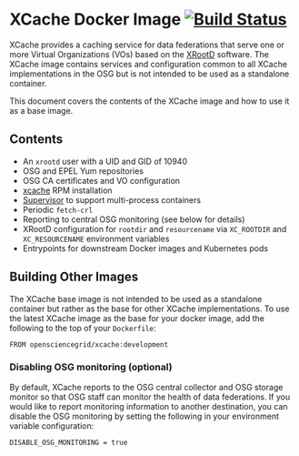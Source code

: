XCache Docker Image [![Build Status](https://travis-ci.org/opensciencegrid/docker-xcache.svg?branch=master)](https://travis-ci.org/opensciencegrid/docker-xcache)
===================

XCache provides a caching service for data federations that serve one or more Virtual Organizations (VOs) based on the
[XRootD](http://xrootd.org/) software.
The XCache image contains services and configuration common to all XCache implementations in the OSG but is not intended
to be used as a standalone container.

This document covers the contents of the XCache image and how to use it as a base image.

Contents
--------

- An `xrootd` user with a UID and GID of 10940
- OSG and EPEL Yum repositories
- OSG CA certificates and VO configuration
- [xcache](https://github.com/opensciencegrid/xcache) RPM installation
- [Supervisor](supervisord.org/) to support multi-process containers
- Periodic `fetch-crl`
- Reporting to central OSG monitoring (see below for details)
- XRootD configuration for `rootdir` and `resourcename` via `XC_ROOTDIR` and `XC_RESOURCENAME` environment variables
- Entrypoints for downstream Docker images and Kubernetes pods

Building Other Images
---------------------

The XCache base image is not intended to be used as a standalone container but rather as the base for other XCache
implementations.
To use the latest XCache image as the base for your docker image, add the following to the top of your `Dockerfile`:

```
FROM opensciencegrid/xcache:development
```

### Disabling OSG monitoring (optional) ###

By default, XCache reports to the OSG central collector and OSG storage monitor so that OSG staff can monitor the health
of data federations.
If you would like to report monitoring information to another destination, you can disable the OSG monitoring by setting
the following in your environment variable configuration:

```
DISABLE_OSG_MONITORING = true
```
